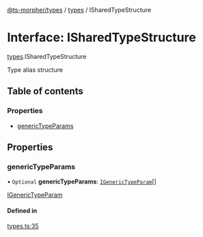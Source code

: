 [@ts-morpher/types](../README.md) / [types](../modules/types.md) / ISharedTypeStructure

# Interface: ISharedTypeStructure

[types](../modules/types.md).ISharedTypeStructure

Type alias structure

## Table of contents

### Properties

- [genericTypeParams](types.ISharedTypeStructure.md#generictypeparams)

## Properties

### genericTypeParams

• `Optional` **genericTypeParams**: [`IGenericTypeParam`](types.IGenericTypeParam.md)[]

[IGenericTypeParam](types.IGenericTypeParam.md)

#### Defined in

[types.ts:35](https://github.com/linbudu599/morpher/blob/4a52d4d/packages/types/src/types.ts#L35)
